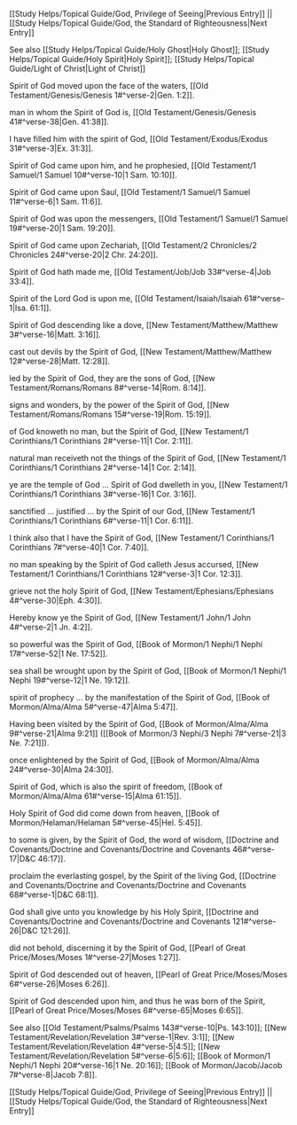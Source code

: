 [[Study Helps/Topical Guide/God, Privilege of Seeing|Previous Entry]]  ||  [[Study Helps/Topical Guide/God, the Standard of Righteousness|Next Entry]]

 See also [[Study Helps/Topical Guide/Holy Ghost|Holy Ghost]]; [[Study Helps/Topical Guide/Holy Spirit|Holy Spirit]]; [[Study Helps/Topical Guide/Light of Christ|Light of Christ]]

 Spirit of God moved upon the face of the waters, [[Old Testament/Genesis/Genesis 1#^verse-2|Gen. 1:2]].

 man in whom the Spirit of God is, [[Old Testament/Genesis/Genesis 41#^verse-38|Gen. 41:38]].

 I have filled him with the spirit of God, [[Old Testament/Exodus/Exodus 31#^verse-3|Ex. 31:3]].

 Spirit of God came upon him, and he prophesied, [[Old Testament/1 Samuel/1 Samuel 10#^verse-10|1 Sam. 10:10]].

 Spirit of God came upon Saul, [[Old Testament/1 Samuel/1 Samuel 11#^verse-6|1 Sam. 11:6]].

 Spirit of God was upon the messengers, [[Old Testament/1 Samuel/1 Samuel 19#^verse-20|1 Sam. 19:20]].

 Spirit of God came upon Zechariah, [[Old Testament/2 Chronicles/2 Chronicles 24#^verse-20|2 Chr. 24:20]].

 Spirit of God hath made me, [[Old Testament/Job/Job 33#^verse-4|Job 33:4]].

 Spirit of the Lord God is upon me, [[Old Testament/Isaiah/Isaiah 61#^verse-1|Isa. 61:1]].

 Spirit of God descending like a dove, [[New Testament/Matthew/Matthew 3#^verse-16|Matt. 3:16]].

 cast out devils by the Spirit of God, [[New Testament/Matthew/Matthew 12#^verse-28|Matt. 12:28]].

 led by the Spirit of God, they are the sons of God, [[New Testament/Romans/Romans 8#^verse-14|Rom. 8:14]].

 signs and wonders, by the power of the Spirit of God, [[New Testament/Romans/Romans 15#^verse-19|Rom. 15:19]].

 of God knoweth no man, but the Spirit of God, [[New Testament/1 Corinthians/1 Corinthians 2#^verse-11|1 Cor. 2:11]].

 natural man receiveth not the things of the Spirit of God, [[New Testament/1 Corinthians/1 Corinthians 2#^verse-14|1 Cor. 2:14]].

 ye are the temple of God ... Spirit of God dwelleth in you, [[New Testament/1 Corinthians/1 Corinthians 3#^verse-16|1 Cor. 3:16]].

 sanctified ... justified ... by the Spirit of our God, [[New Testament/1 Corinthians/1 Corinthians 6#^verse-11|1 Cor. 6:11]].

 I think also that I have the Spirit of God, [[New Testament/1 Corinthians/1 Corinthians 7#^verse-40|1 Cor. 7:40]].

 no man speaking by the Spirit of God calleth Jesus accursed, [[New Testament/1 Corinthians/1 Corinthians 12#^verse-3|1 Cor. 12:3]].

 grieve not the holy Spirit of God, [[New Testament/Ephesians/Ephesians 4#^verse-30|Eph. 4:30]].

 Hereby know ye the Spirit of God, [[New Testament/1 John/1 John 4#^verse-2|1 Jn. 4:2]].

 so powerful was the Spirit of God, [[Book of Mormon/1 Nephi/1 Nephi 17#^verse-52|1 Ne. 17:52]].

 sea shall be wrought upon by the Spirit of God, [[Book of Mormon/1 Nephi/1 Nephi 19#^verse-12|1 Ne. 19:12]].

 spirit of prophecy ... by the manifestation of the Spirit of God, [[Book of Mormon/Alma/Alma 5#^verse-47|Alma 5:47]].

 Having been visited by the Spirit of God, [[Book of Mormon/Alma/Alma 9#^verse-21|Alma 9:21]] ([[Book of Mormon/3 Nephi/3 Nephi 7#^verse-21|3 Ne. 7:21]]).

 once enlightened by the Spirit of God, [[Book of Mormon/Alma/Alma 24#^verse-30|Alma 24:30]].

 Spirit of God, which is also the spirit of freedom, [[Book of Mormon/Alma/Alma 61#^verse-15|Alma 61:15]].

 Holy Spirit of God did come down from heaven, [[Book of Mormon/Helaman/Helaman 5#^verse-45|Hel. 5:45]].

 to some is given, by the Spirit of God, the word of wisdom, [[Doctrine and Covenants/Doctrine and Covenants/Doctrine and Covenants 46#^verse-17|D&C 46:17]].

 proclaim the everlasting gospel, by the Spirit of the living God, [[Doctrine and Covenants/Doctrine and Covenants/Doctrine and Covenants 68#^verse-1|D&C 68:1]].

 God shall give unto you knowledge by his Holy Spirit, [[Doctrine and Covenants/Doctrine and Covenants/Doctrine and Covenants 121#^verse-26|D&C 121:26]].

 did not behold, discerning it by the Spirit of God, [[Pearl of Great Price/Moses/Moses 1#^verse-27|Moses 1:27]].

 Spirit of God descended out of heaven, [[Pearl of Great Price/Moses/Moses 6#^verse-26|Moses 6:26]].

 Spirit of God descended upon him, and thus he was born of the Spirit, [[Pearl of Great Price/Moses/Moses 6#^verse-65|Moses 6:65]].

 See also [[Old Testament/Psalms/Psalms 143#^verse-10|Ps. 143:10]]; [[New Testament/Revelation/Revelation 3#^verse-1|Rev. 3:1]]; [[New Testament/Revelation/Revelation 4#^verse-5|4:5]]; [[New Testament/Revelation/Revelation 5#^verse-6|5:6]]; [[Book of Mormon/1 Nephi/1 Nephi 20#^verse-16|1 Ne. 20:16]]; [[Book of Mormon/Jacob/Jacob 7#^verse-8|Jacob 7:8]].

[[Study Helps/Topical Guide/God, Privilege of Seeing|Previous Entry]]  ||  [[Study Helps/Topical Guide/God, the Standard of Righteousness|Next Entry]]